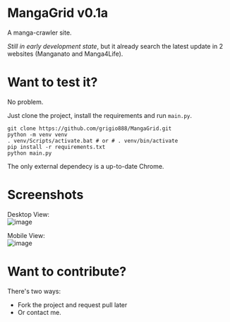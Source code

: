 # **MangaGrid v0.1a**
A manga-crawler site.

*Still in early development state*, but it already search the latest update in 2 websites (Manganato and Manga4Life).

# Want to test it?
No problem.

Just clone the project, install the requirements and run ```main.py```.

```
git clone https://github.com/grigio888/MangaGrid.git
python -m venv venv
. venv/Scripts/activate.bat # or # . venv/bin/activate
pip install -r requirements.txt
python main.py
```

The only external dependecy is a up-to-date Chrome.

# Screenshots

Desktop View: <br>
![image](https://user-images.githubusercontent.com/57846373/178230678-6449e173-c14a-4c28-94c3-a7141c8756fd.png)

Mobile View: <br>
![image](https://user-images.githubusercontent.com/57846373/178229319-a7060065-cd58-4a46-ab4c-d6d66f069bcc.png)

# Want to contribute?

There's two ways:
- Fork the project and request pull later
- Or contact me.
